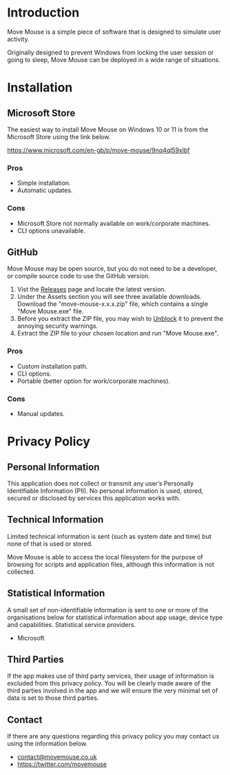 # Introduction
Move Mouse is a simple piece of software that is designed to simulate user activity.

Originally designed to prevent Windows from locking the user session or going to sleep, Move Mouse can be deployed in a wide range of situations.

# Installation
## Microsoft Store
The easiest way to install Move Mouse on Windows 10 or 11 is from the Microsoft Store using the link below.

https://www.microsoft.com/en-gb/p/move-mouse/9nq4ql59xlbf
### Pros
- Simple installation.
- Automatic updates.
### Cons
- Microsoft Store not normally available on work/corporate machines.
- CLI options unavailable.

## GitHub
Move Mouse may be open source, but you do not need to be a developer, or compile source code to use the GitHub version.

1. Vist the [Releases](https://github.com/sw3103/movemouse/releases/) page and locate the latest version.
2. Under the Assets section you will see three available downloads. Download the "move-mouse-x.x.x.zip" file, which contains a single "Move Mouse.exe" file.
3. Before you extract the ZIP file, you may wish to [Unblock](https://www.thewindowsclub.com/fix-windows-blocked-access-file) it to prevent the annoying security warnings.
4. Extract the ZIP file to your chosen location and run "Move Mouse.exe".
### Pros
- Custom installation path.
- CLI options.
- Portable (better option for work/corporate machines).
### Cons
- Manual updates.
# Privacy Policy
## Personal Information
This application does not collect or transmit any user’s Personally Identifiable Information (PII). No personal information is used, stored, secured or disclosed by services this application works with.
## Technical Information
Limited technical information is sent (such as system date and time) but none of that is used or stored.

Move Mouse is able to access the local filesystem for the purpose of browsing for scripts and application files, although this information is not collected. 
## Statistical Information
A small set of non-identifiable information is sent to one or more of the organisations below for statistical information about app usage, device type and capabilities. Statistical service providers.

- Microsoft 
## Third Parties
If the app makes use of third party services, their usage of information is excluded from this privacy policy. You will be clearly made aware of the third parties involved in the app and we will ensure the very minimal set of data is set to those third parties. 
## Contact
If there are any questions regarding this privacy policy you may contact us using the information below.
- contact@movemouse.co.uk
- https://twitter.com/movemouse
